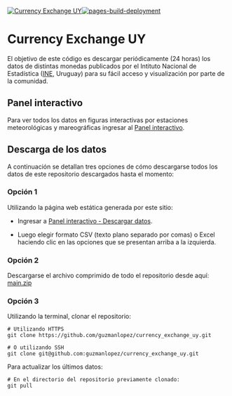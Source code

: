 [![Currency Exchange UY](https://github.com/guzmanlopez/currency_exchange_uy/actions/workflows/main.yaml/badge.svg?branch=main)](https://github.com/guzmanlopez/currency_exchange_uy/actions/workflows/main.yaml)[![pages-build-deployment](https://github.com/guzmanlopez/currency_exchange_uy/actions/workflows/pages/pages-build-deployment/badge.svg?branch=main)](https://github.com/guzmanlopez/currency_exchange_uy/actions/workflows/pages/pages-build-deployment)

# Currency Exchange UY

El objetivo de este código es descargar periódicamente (24 horas) los datos de distintas monedas publicados por el Intituto Nacional de Estadística ([INE](https://www.ine.gub.uy/), Uruguay) para su fácil acceso y visualización por parte de la comunidad.

## Panel interactivo

Para ver todos los datos en figuras interactivas por estaciones meteorológicas y mareográficas ingresar al [Panel interactivo](https://guzmanlopez.github.io/currency_exchange_uy/).

## Descarga de los datos

A continuación se detallan tres opciones de cómo descargarse todos los datos de este repositorio descargados hasta el momento:

### Opción 1

Utilizando la página web estática generada por este sitio: 

- Ingresar a [Panel interactivo - Descargar datos](https://guzmanlopez.github.io/currency_exchange_uy/#descargar-datos).

- Luego elegir formato CSV (texto plano separado por comas) o Excel haciendo clic en las opciones que se presentan arriba a la izquierda. 

### Opción 2

Descargarse el archivo comprimido de todo el repositorio desde aquí: [main.zip](https://github.com/guzmanlopez/currency_exchange_uy/archive/refs/heads/main.zip)

### Opción 3

Utilizando la terminal, clonar el repositorio:

```{sh}
# Utilizando HTTPS
git clone https://github.com/guzmanlopez/currency_exchange_uy.git

# O utilizando SSH
git clone git@github.com:guzmanlopez/currency_exchange_uy.git
```

Para actualizar los últimos datos:

```{sh}
# En el directorio del repositorio previamente clonado:
git pull
```

